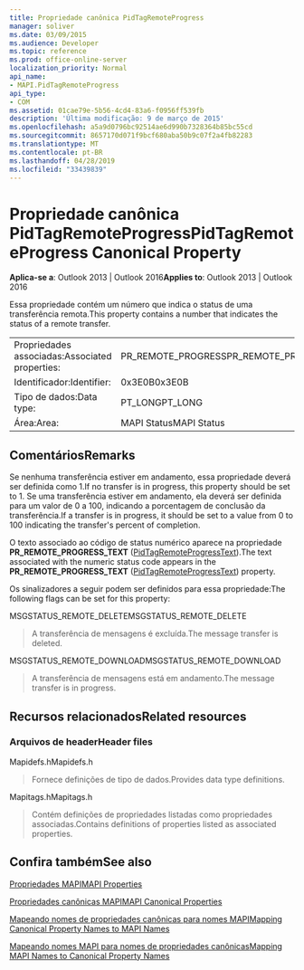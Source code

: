```yaml
---
title: Propriedade canônica PidTagRemoteProgress
manager: soliver
ms.date: 03/09/2015
ms.audience: Developer
ms.topic: reference
ms.prod: office-online-server
localization_priority: Normal
api_name:
- MAPI.PidTagRemoteProgress
api_type:
- COM
ms.assetid: 01cae79e-5b56-4cd4-83a6-f0956ff539fb
description: 'Última modificação: 9 de março de 2015'
ms.openlocfilehash: a5a9d0796bc92514ae6d990b7328364b85bc55cd
ms.sourcegitcommit: 8657170d071f9bcf680aba50b9c07f2a4fb82283
ms.translationtype: MT
ms.contentlocale: pt-BR
ms.lasthandoff: 04/28/2019
ms.locfileid: "33439839"
---
```

# <a name="pidtagremoteprogress-canonical-property"></a><span data-ttu-id="0ac8b-103">Propriedade canônica PidTagRemoteProgress</span><span class="sxs-lookup"><span data-stu-id="0ac8b-103">PidTagRemoteProgress Canonical Property</span></span>

  
  
<span data-ttu-id="0ac8b-104">**Aplica-se a**: Outlook 2013 | Outlook 2016</span><span class="sxs-lookup"><span data-stu-id="0ac8b-104">**Applies to**: Outlook 2013 | Outlook 2016</span></span> 
  
<span data-ttu-id="0ac8b-105">Essa propriedade contém um número que indica o status de uma transferência remota.</span><span class="sxs-lookup"><span data-stu-id="0ac8b-105">This property contains a number that indicates the status of a remote transfer.</span></span>
  
|||
|:-----|:-----|
|<span data-ttu-id="0ac8b-106">Propriedades associadas:</span><span class="sxs-lookup"><span data-stu-id="0ac8b-106">Associated properties:</span></span>  <br/> |<span data-ttu-id="0ac8b-107">PR_REMOTE_PROGRESS</span><span class="sxs-lookup"><span data-stu-id="0ac8b-107">PR_REMOTE_PROGRESS</span></span>  <br/> |
|<span data-ttu-id="0ac8b-108">Identificador:</span><span class="sxs-lookup"><span data-stu-id="0ac8b-108">Identifier:</span></span>  <br/> |<span data-ttu-id="0ac8b-109">0x3E0B</span><span class="sxs-lookup"><span data-stu-id="0ac8b-109">0x3E0B</span></span>  <br/> |
|<span data-ttu-id="0ac8b-110">Tipo de dados:</span><span class="sxs-lookup"><span data-stu-id="0ac8b-110">Data type:</span></span>  <br/> |<span data-ttu-id="0ac8b-111">PT_LONG</span><span class="sxs-lookup"><span data-stu-id="0ac8b-111">PT_LONG</span></span>  <br/> |
|<span data-ttu-id="0ac8b-112">Área:</span><span class="sxs-lookup"><span data-stu-id="0ac8b-112">Area:</span></span>  <br/> |<span data-ttu-id="0ac8b-113">MAPI Status</span><span class="sxs-lookup"><span data-stu-id="0ac8b-113">MAPI Status</span></span>  <br/> |
   
## <a name="remarks"></a><span data-ttu-id="0ac8b-114">Comentários</span><span class="sxs-lookup"><span data-stu-id="0ac8b-114">Remarks</span></span>

<span data-ttu-id="0ac8b-115">Se nenhuma transferência estiver em andamento, essa propriedade deverá ser definida como 1.</span><span class="sxs-lookup"><span data-stu-id="0ac8b-115">If no transfer is in progress, this property should be set to 1.</span></span> <span data-ttu-id="0ac8b-116">Se uma transferência estiver em andamento, ela deverá ser definida para um valor de 0 a 100, indicando a porcentagem de conclusão da transferência.</span><span class="sxs-lookup"><span data-stu-id="0ac8b-116">If a transfer is in progress, it should be set to a value from 0 to 100 indicating the transfer's percent of completion.</span></span>
  
<span data-ttu-id="0ac8b-117">O texto associado ao código de status numérico aparece na propriedade **PR_REMOTE_PROGRESS_TEXT** ([PidTagRemoteProgressText](pidtagremoteprogresstext-canonical-property.md)).</span><span class="sxs-lookup"><span data-stu-id="0ac8b-117">The text associated with the numeric status code appears in the **PR_REMOTE_PROGRESS_TEXT** ([PidTagRemoteProgressText](pidtagremoteprogresstext-canonical-property.md)) property.</span></span>
  
<span data-ttu-id="0ac8b-118">Os sinalizadores a seguir podem ser definidos para essa propriedade:</span><span class="sxs-lookup"><span data-stu-id="0ac8b-118">The following flags can be set for this property:</span></span>
  
<span data-ttu-id="0ac8b-119">MSGSTATUS_REMOTE_DELETE</span><span class="sxs-lookup"><span data-stu-id="0ac8b-119">MSGSTATUS_REMOTE_DELETE</span></span>
  
> <span data-ttu-id="0ac8b-120">A transferência de mensagens é excluída.</span><span class="sxs-lookup"><span data-stu-id="0ac8b-120">The message transfer is deleted.</span></span>
    
<span data-ttu-id="0ac8b-121">MSGSTATUS_REMOTE_DOWNLOAD</span><span class="sxs-lookup"><span data-stu-id="0ac8b-121">MSGSTATUS_REMOTE_DOWNLOAD</span></span>
  
> <span data-ttu-id="0ac8b-122">A transferência de mensagens está em andamento.</span><span class="sxs-lookup"><span data-stu-id="0ac8b-122">The message transfer is in progress.</span></span>
    
## <a name="related-resources"></a><span data-ttu-id="0ac8b-123">Recursos relacionados</span><span class="sxs-lookup"><span data-stu-id="0ac8b-123">Related resources</span></span>

### <a name="header-files"></a><span data-ttu-id="0ac8b-124">Arquivos de header</span><span class="sxs-lookup"><span data-stu-id="0ac8b-124">Header files</span></span>

<span data-ttu-id="0ac8b-125">Mapidefs.h</span><span class="sxs-lookup"><span data-stu-id="0ac8b-125">Mapidefs.h</span></span>
  
> <span data-ttu-id="0ac8b-126">Fornece definições de tipo de dados.</span><span class="sxs-lookup"><span data-stu-id="0ac8b-126">Provides data type definitions.</span></span>
    
<span data-ttu-id="0ac8b-127">Mapitags.h</span><span class="sxs-lookup"><span data-stu-id="0ac8b-127">Mapitags.h</span></span>
  
> <span data-ttu-id="0ac8b-128">Contém definições de propriedades listadas como propriedades associadas.</span><span class="sxs-lookup"><span data-stu-id="0ac8b-128">Contains definitions of properties listed as associated properties.</span></span>
    
## <a name="see-also"></a><span data-ttu-id="0ac8b-129">Confira também</span><span class="sxs-lookup"><span data-stu-id="0ac8b-129">See also</span></span>



[<span data-ttu-id="0ac8b-130">Propriedades MAPI</span><span class="sxs-lookup"><span data-stu-id="0ac8b-130">MAPI Properties</span></span>](mapi-properties.md)
  
[<span data-ttu-id="0ac8b-131">Propriedades canônicas MAPI</span><span class="sxs-lookup"><span data-stu-id="0ac8b-131">MAPI Canonical Properties</span></span>](mapi-canonical-properties.md)
  
[<span data-ttu-id="0ac8b-132">Mapeando nomes de propriedades canônicas para nomes MAPI</span><span class="sxs-lookup"><span data-stu-id="0ac8b-132">Mapping Canonical Property Names to MAPI Names</span></span>](mapping-canonical-property-names-to-mapi-names.md)
  
[<span data-ttu-id="0ac8b-133">Mapeando nomes MAPI para nomes de propriedades canônicas</span><span class="sxs-lookup"><span data-stu-id="0ac8b-133">Mapping MAPI Names to Canonical Property Names</span></span>](mapping-mapi-names-to-canonical-property-names.md)

